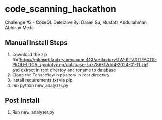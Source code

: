 # code_scanning_hackathon
Challenge #3 - CodeQL Detective
By: Daniel Su, Mustafa Abdulrahman, Abhinav Meda

## Manual Install Steps
1) Download the zip file(https://mkmartifactory.amd.com:443/artifactory/SW-SITARTIFACTS-PROD-LOCAL/prototyping/database-5a7786812dd4-2024-01-11.zip) and extract in root directoy and rename to database
2) Clone the Tensorflow repository in root directory
3) Install requirements.txt via pip
4) run python new_analyzer.py

## Post Install
1) Run new_analyzer.py